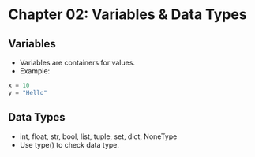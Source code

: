 # Chapter 02: Variables & Data Types

## Variables
- Variables are containers for values.
- Example:
```python
x = 10
y = "Hello"

```
## Data Types

- int, float, str, bool, list, tuple, set, dict, NoneType
- Use type() to check data type.
